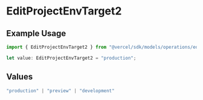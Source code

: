 # EditProjectEnvTarget2

## Example Usage

```typescript
import { EditProjectEnvTarget2 } from "@vercel/sdk/models/operations/editprojectenv.js";

let value: EditProjectEnvTarget2 = "production";
```

## Values

```typescript
"production" | "preview" | "development"
```